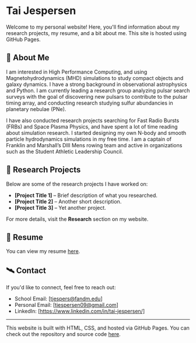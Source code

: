 # Tai Jespersen

Welcome to my personal website! Here, you'll find information about my research projects, my resume, and a bit about me. This site is hosted using GitHub Pages.

## 🔭 About Me
I am interested in High Performance Computing, and using Magnetohydrodynamics (MHD) simulations to study compact objects and galaxy dynamics. I have a strong background in observational astrophysics and Python. I am currently leading a research group analyzing pulsar search surveys with the goal of discovering new pulsars to contribute to the pulsar timing array, and conducting research studying sulfur abundancies in planetary nebulae (PNe). 

I have also conducted research projects searching for Fast Radio Bursts (FRBs) and Space Plasma Physics, and have spent a lot of time reading about simulation research. I started designing my own N-body and smooth particle hydrodynamics simulations in my free time. I am a captain of Franklin and Marshall’s DIII Mens rowing team and active in organizations such as the Student Athletic Leadership Council.

## 🚀 Research Projects
Below are some of the research projects I have worked on:
- **[Project Title 1]** – Brief description of what you researched.
- **[Project Title 2]** – Another short description.
- **[Project Title 3]** – Yet another project.

For more details, visit the **Research** section on my website.

## 📄 Resume
You can view my resume [here](CV%20-%20Tai%20Jespersen%20(02_2025).pdf).

## 🛰️ Contact
If you'd like to connect, feel free to reach out:
- School Email: [tjespers@fandm.edu]
- Personal Email: [tjespersen09@gmail.com]
- LinkedIn: [https://www.linkedin.com/in/tai-jespersen/]

---

This website is built with HTML, CSS, and hosted via GitHub Pages. You can check out the repository and source code [here](your-repo-link).
